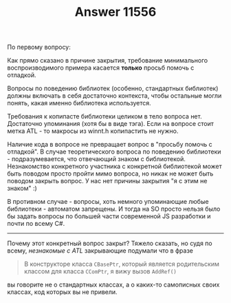 ﻿---
title: "Answer 11556"
se.owner.user_id: 177221
se.owner.display_name: "PashaPash"
se.owner.link: "https://ru.meta.stackoverflow.com/users/177221/pashapash"
se.answer_id: 11556
se.question_id: 11553
se.post_type: answer
se.is_accepted: True
---
<p>По первому вопросу:</p>
<p>Как прямо сказано в причине закрытия, требование минимального воспроизводимого примера касается <strong>только</strong> просьб помочь с отладкой.</p>
<p>Вопросы по поведению библиотек (особенно, стандартных библиотек) должны включать в себя достаточно контекста, чтобы остальные могли понять, какая именно библиотека используется.</p>
<p>Требования к копипасте библиотеки целиком в тело вопроса нет. Достаточно упоминания (хотя бы в виде тэга). Если на вопросе стоит метка ATL - то макросы из winnt.h копипастить не нужно.</p>
<p>Наличие кода в вопросе не превращает вопрос в &quot;просьбу помочь с отладкой&quot;. В случае теоретического вопроса по поведению библиотеки - подразумевается, что отвечающий знаком с библиотекой. Незнакомство конкретного участника с конкретной библиотекой может быть поводом просто пройти мимо вопроса, но никак не может быть поводом закрыть вопрос. У нас нет причины закрытия &quot;я с этим не знаком&quot; :)</p>
<p>В противном случае - вопросы, хоть немного упоминающие любые библиотеки - автоматом запрещены. И тогда на SO просто нельзя было бы задать вопросы по большей части современной JS разработки и почти по всему C#.</p>
<hr />
<p>Почему этот конкретный вопрос закрыт? Тяжело сказать, но судя по всему, <em>незнакомые с ATL</em> закрывающие подумали что в фразе</p>
<blockquote>
<p>В конструкторе класса <code>CBasePtr</code>, который является родительским классом для класса <code>CComPtr</code>, я вижу вызов <code>AddRef()</code></p>
</blockquote>
<p>вы говорите не о стандартных классах, а о каких-то самописных своих классах, код которых вы не привели.</p>
